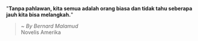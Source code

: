 "**Tanpa pahlawan, kita semua adalah orang biasa dan tidak tahu seberapa jauh kita bisa melangkah.**"

> ~ _By Bernard Malamud_  
Novelis Amerika
